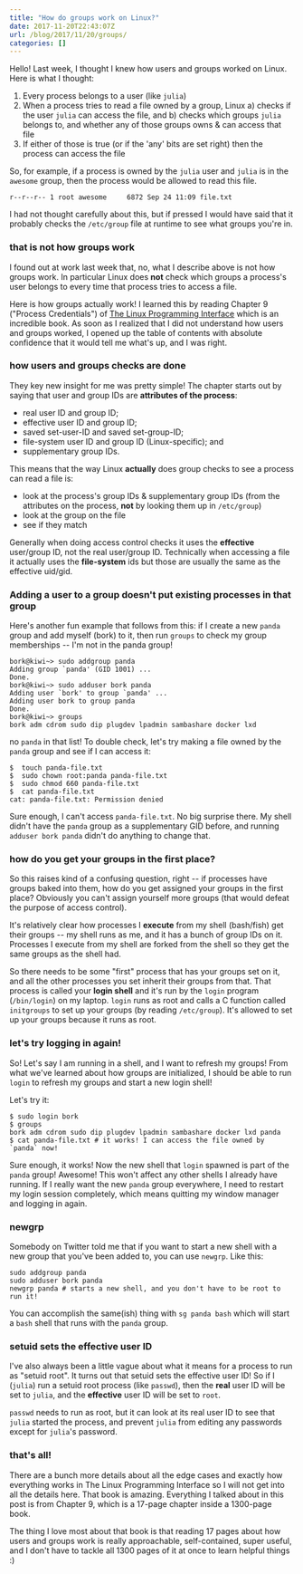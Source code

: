 ```yaml
---
title: "How do groups work on Linux?"
date: 2017-11-20T22:43:07Z
url: /blog/2017/11/20/groups/
categories: []
---
```


Hello! Last week, I thought I knew how users and groups worked on Linux. Here is what I
thought:

1. Every process belongs to a user (like `julia`)
2. When a process tries to read a file owned by a group, Linux a) checks if the user `julia` can
   access the file, and b) checks which groups `julia` belongs to, and whether any of those groups
   owns & can access that file
3. If either of those is true (or if the 'any' bits are set right) then the process can access the
   file 

So, for example, if a process is owned by the `julia` user and `julia` is in the `awesome` group,
then the process would be allowed to read this file. 
```
r--r--r-- 1 root awesome     6872 Sep 24 11:09 file.txt
```

I had not thought carefully about this, but if pressed I would have said that it probably checks the
`/etc/group` file at runtime to see what groups you're in.

### that is not how groups work

I found out at work last week that, no, what I describe above is not how groups work. In particular
Linux does **not** check which groups a process's user belongs to every time that process tries to
access a file.

Here is how groups actually work! I learned this by reading Chapter 9 ("Process Credentials") of [The Linux Programming Interface](http://man7.org/tlpi/)
which is an incredible book. As soon as I realized that I did not understand how users and groups
worked, I opened up the table of contents with absolute confidence that it would tell me what's up,
and I was right. 

### how users and groups checks are done

They key new insight for me was pretty simple! The chapter starts out by saying that user and group IDs are **attributes of the
process**:

* real user ID and group ID;
* effective user ID and group ID;
* saved set-user-ID and saved set-group-ID;
* file-system user ID and group ID (Linux-specific); and
* supplementary group IDs.

This means that the way Linux **actually** does group checks to see a process can read a file is:

- look at the process's group IDs & supplementary group IDs (from the attributes on the process,
  **not** by looking them up in `/etc/group`)
- look at the group on the file
- see if they match

Generally when doing access control checks it uses the **effective** user/group ID, not the real
user/group ID. Technically when accessing a file it actually uses the **file-system** ids but those
are usually the same as the effective uid/gid.

### Adding a user to a group doesn't put existing processes in that group

Here's another fun example that follows from this: if I create a new `panda` group and add myself
(bork) to it, then run `groups` to check my group memberships -- I'm not in the panda group!

```
bork@kiwi~> sudo addgroup panda
Adding group `panda' (GID 1001) ...
Done.
bork@kiwi~> sudo adduser bork panda
Adding user `bork' to group `panda' ...
Adding user bork to group panda
Done.
bork@kiwi~> groups
bork adm cdrom sudo dip plugdev lpadmin sambashare docker lxd
```

no `panda` in that list! To double check, let's try making a file owned by the `panda` group and see
if I can access it:

```
$  touch panda-file.txt
$  sudo chown root:panda panda-file.txt
$  sudo chmod 660 panda-file.txt
$  cat panda-file.txt
cat: panda-file.txt: Permission denied
```

Sure enough, I can't access `panda-file.txt`. No big surprise there. My shell didn't have the `panda`
group as a supplementary GID before, and running `adduser bork panda` didn't do anything to change
that.

### how do you get your groups in the first place?

So this raises kind of a confusing question, right -- if processes have groups baked into them, how
do you get assigned your groups in the first place? Obviously you can't assign yourself more groups
(that would defeat the purpose of access control).

It's relatively clear how processes I **execute** from my shell (bash/fish) get their groups -- my
shell runs as me, and it has a bunch of group IDs on it. Processes I execute from my shell are
forked from the shell so they get the same groups as the shell had.

So there needs to be some "first" process that has your groups set on it, and all the other
processes you set inherit their groups from that. That process is called your **login shell** and
it's run by the `login` program (`/bin/login`) on my laptop. `login` runs as root and calls a C
function called `initgroups` to set up your groups (by reading `/etc/group`). It's allowed to set up
your groups because it runs as root.

### let's try logging in again!

So! Let's say I am running in a shell, and I want to refresh my groups! From what we've learned
about how groups are initialized, I should be able to run `login` to refresh my groups and start a
new login shell!

Let's try it:

```
$ sudo login bork
$ groups
bork adm cdrom sudo dip plugdev lpadmin sambashare docker lxd panda
$ cat panda-file.txt # it works! I can access the file owned by `panda` now!
```

Sure enough, it works! Now the new shell that `login` spawned is part of the `panda` group! Awesome!
This won't affect any other shells I already have running. If I really want the new `panda` group
everywhere, I need to restart my login session completely, which means quitting my window manager
and logging in again.

### newgrp

Somebody on Twitter told me that if you want to start a new shell with a new group that you've been
added to, you can use `newgrp`. Like this:

```
sudo addgroup panda
sudo adduser bork panda
newgrp panda # starts a new shell, and you don't have to be root to run it!
```

You can accomplish the same(ish) thing with `sg panda bash` which will start a `bash` shell that
runs with the `panda` group.

### setuid sets the effective user ID

I've also always been a little vague about what it means for a process to run as "setuid root". It
turns out that setuid sets the effective user ID! So if I (`julia`) run a setuid root process (like `passwd`), then the **real** user ID will be set to `julia`, and the **effective** user ID will be set to `root`. 

`passwd` needs to run as root, but it can look at its real user ID to see that `julia` started the
process, and prevent `julia` from editing any passwords except for `julia`'s password.

### that's all!

There are a bunch more details about all the edge cases and exactly how everything works in The
Linux Programming Interface so I will not get into all the details here. That book is amazing.
Everything I talked about in this post is from Chapter 9, which is a 17-page chapter inside a
1300-page book.

The thing I love most about that book is that reading 17 pages about how users and groups work is
really approachable, self-contained, super useful, and I don't have to tackle all 1300 pages of it
at once to learn helpful things :)
